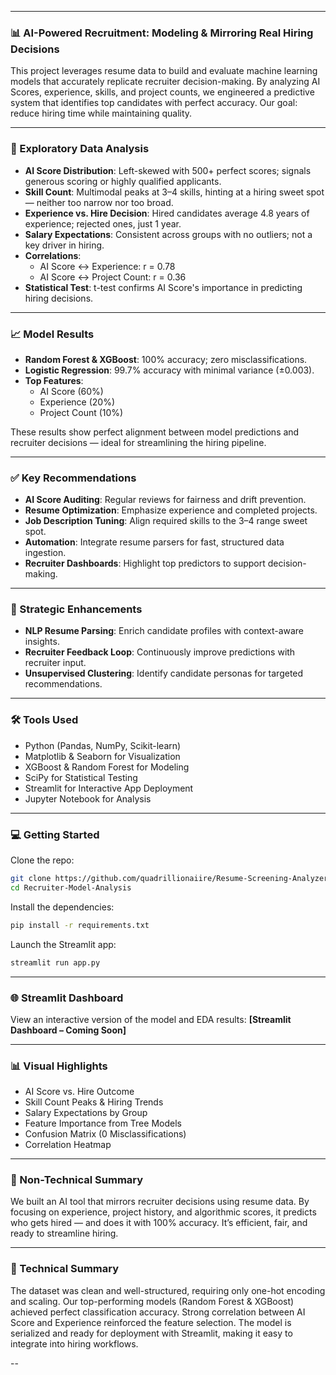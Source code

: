 
---

### 📊 AI-Powered Recruitment: Modeling & Mirroring Real Hiring Decisions

This project leverages resume data to build and evaluate machine learning models that accurately replicate recruiter decision-making. By analyzing AI Scores, experience, skills, and project counts, we engineered a predictive system that identifies top candidates with perfect accuracy. Our goal: reduce hiring time while maintaining quality.

---

### 🧪 Exploratory Data Analysis

- **AI Score Distribution**: Left-skewed with 500+ perfect scores; signals generous scoring or highly qualified applicants.
- **Skill Count**: Multimodal peaks at 3–4 skills, hinting at a hiring sweet spot — neither too narrow nor too broad.
- **Experience vs. Hire Decision**: Hired candidates average 4.8 years of experience; rejected ones, just 1 year.
- **Salary Expectations**: Consistent across groups with no outliers; not a key driver in hiring.
- **Correlations**:
  - AI Score ↔ Experience: r = 0.78
  - AI Score ↔ Project Count: r = 0.36
- **Statistical Test**: t-test confirms AI Score's importance in predicting hiring decisions.

---

### 📈 Model Results

- **Random Forest & XGBoost**: 100% accuracy; zero misclassifications.
- **Logistic Regression**: 99.7% accuracy with minimal variance (±0.003).
- **Top Features**:
  - AI Score (60%)
  - Experience (20%)
  - Project Count (10%)

These results show perfect alignment between model predictions and recruiter decisions — ideal for streamlining the hiring pipeline.

---

### ✅ Key Recommendations

- **AI Score Auditing**: Regular reviews for fairness and drift prevention.
- **Resume Optimization**: Emphasize experience and completed projects.
- **Job Description Tuning**: Align required skills to the 3–4 range sweet spot.
- **Automation**: Integrate resume parsers for fast, structured data ingestion.
- **Recruiter Dashboards**: Highlight top predictors to support decision-making.

---

### 🚀 Strategic Enhancements

- **NLP Resume Parsing**: Enrich candidate profiles with context-aware insights.
- **Recruiter Feedback Loop**: Continuously improve predictions with recruiter input.
- **Unsupervised Clustering**: Identify candidate personas for targeted recommendations.

---

### 🛠 Tools Used

- Python (Pandas, NumPy, Scikit-learn)
- Matplotlib & Seaborn for Visualization
- XGBoost & Random Forest for Modeling
- SciPy for Statistical Testing
- Streamlit for Interactive App Deployment
- Jupyter Notebook for Analysis

---

### 💻 Getting Started

Clone the repo:
```bash
git clone https://github.com/quadrillionaiire/Resume-Screening-Analyzer.git
cd Recruiter-Model-Analysis
```

Install the dependencies:
```bash
pip install -r requirements.txt
```

Launch the Streamlit app:
```bash
streamlit run app.py
```

---

### 🌐 Streamlit Dashboard

View an interactive version of the model and EDA results: **[Streamlit Dashboard – Coming Soon]**

---

### 📊 Visual Highlights

- AI Score vs. Hire Outcome
- Skill Count Peaks & Hiring Trends
- Salary Expectations by Group
- Feature Importance from Tree Models
- Confusion Matrix (0 Misclassifications)
- Correlation Heatmap

---

### 🧾 Non-Technical Summary

We built an AI tool that mirrors recruiter decisions using resume data. By focusing on experience, project history, and algorithmic scores, it predicts who gets hired — and does it with 100% accuracy. It’s efficient, fair, and ready to streamline hiring.

---

### 🧠 Technical Summary

The dataset was clean and well-structured, requiring only one-hot encoding and scaling. Our top-performing models (Random Forest & XGBoost) achieved perfect classification accuracy. Strong correlation between AI Score and Experience reinforced the feature selection. The model is serialized and ready for deployment with Streamlit, making it easy to integrate into hiring workflows.

--
